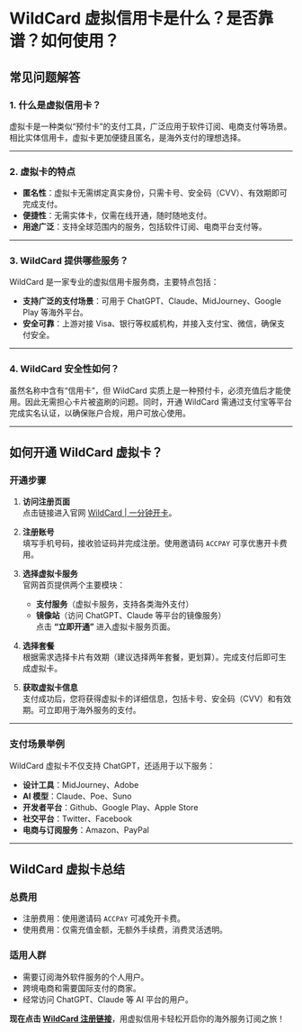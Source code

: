 # WildCard 虚拟信用卡是什么？是否靠谱？如何使用？



## 常见问题解答

### 1. 什么是虚拟信用卡？

虚拟卡是一种类似“预付卡”的支付工具，广泛应用于软件订阅、电商支付等场景。相比实体信用卡，虚拟卡更加便捷且匿名，是海外支付的理想选择。

---

### 2. 虚拟卡的特点

- **匿名性**：虚拟卡无需绑定真实身份，只需卡号、安全码（CVV）、有效期即可完成支付。  
- **便捷性**：无需实体卡，仅需在线开通，随时随地支付。  
- **用途广泛**：支持全球范围内的服务，包括软件订阅、电商平台支付等。

---

### 3. WildCard 提供哪些服务？

WildCard 是一家专业的虚拟信用卡服务商，主要特点包括：

- **支持广泛的支付场景**：可用于 ChatGPT、Claude、MidJourney、Google Play 等海外平台。  
- **安全可靠**：上游对接 Visa、银行等权威机构，并接入支付宝、微信，确保支付安全。

---

### 4. WildCard 安全性如何？

虽然名称中含有“信用卡”，但 WildCard 实质上是一种预付卡，必须充值后才能使用。因此无需担心卡片被盗刷的问题。同时，开通 WildCard 需通过支付宝等平台完成实名认证，以确保账户合规，用户可放心使用。

---

## 如何开通 WildCard 虚拟卡？

### **开通步骤**

1. **访问注册页面**  
   点击链接进入官网 [WildCard | 一分钟开卡](https://bit.ly/bewildcard)。  

2. **注册账号**  
   填写手机号码，接收验证码并完成注册。使用邀请码 `ACCPAY` 可享优惠开卡费用。  

3. **选择虚拟卡服务**  
   官网首页提供两个主要模块：  
   - **支付服务**（虚拟卡服务，支持各类海外支付）  
   - **镜像站**（访问 ChatGPT、Claude 等平台的镜像服务）  
   点击 **“立即开通”** 进入虚拟卡服务页面。

4. **选择套餐**  
   根据需求选择卡片有效期（建议选择两年套餐，更划算）。完成支付后即可生成虚拟卡。

5. **获取虚拟卡信息**  
   支付成功后，您将获得虚拟卡的详细信息，包括卡号、安全码（CVV）和有效期。可立即用于海外服务的支付。

---

### **支付场景举例**

WildCard 虚拟卡不仅支持 ChatGPT，还适用于以下服务：

- **设计工具**：MidJourney、Adobe  
- **AI 模型**：Claude、Poe、Suno  
- **开发者平台**：Github、Google Play、Apple Store  
- **社交平台**：Twitter、Facebook  
- **电商与订阅服务**：Amazon、PayPal  

---

## WildCard 虚拟卡总结

### **总费用**  
- 注册费用：使用邀请码 `ACCPAY` 可减免开卡费。  
- 使用费用：仅需充值金额，无额外手续费，消费灵活透明。  

### **适用人群**  
- 需要订阅海外软件服务的个人用户。  
- 跨境电商和需要国际支付的商家。  
- 经常访问 ChatGPT、Claude 等 AI 平台的用户。

**现在点击 [WildCard 注册链接](https://bit.ly/bewildcard)**，用虚拟信用卡轻松开启你的海外服务订阅之旅！
